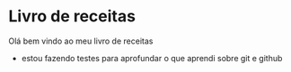 # Livro de receitas

Olá bem vindo ao meu livro de receitas

- estou fazendo testes para aprofundar o que aprendi sobre git e github



